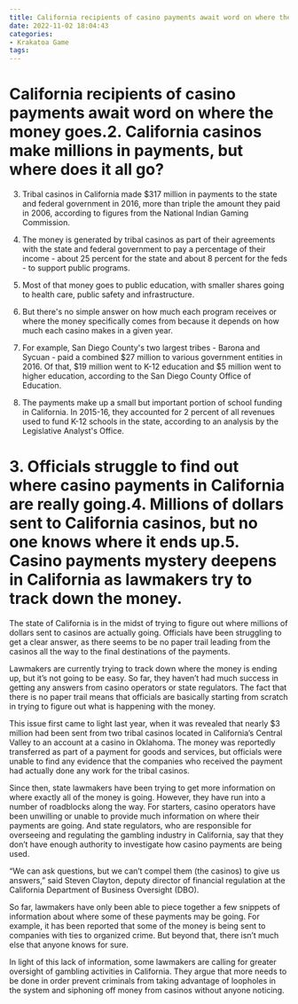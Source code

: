 ```yaml
---
title: California recipients of casino payments await word on where the money goes.2. California casinos make millions in payments, but where does it all go
date: 2022-11-02 18:04:43
categories:
- Krakatoa Game
tags:
---
```



#  California recipients of casino payments await word on where the money goes.2. California casinos make millions in payments, but where does it all go?

3. Tribal casinos in California made $317 million in payments to the state and federal government in 2016, more than triple the amount they paid in 2006, according to figures from the National Indian Gaming Commission.

4. The money is generated by tribal casinos as part of their agreements with the state and federal government to pay a percentage of their income - about 25 percent for the state and about 8 percent for the feds - to support public programs.

5. Most of that money goes to public education, with smaller shares going to health care, public safety and infrastructure.

6. But there's no simple answer on how much each program receives or where the money specifically comes from because it depends on how much each casino makes in a given year.

7. For example, San Diego County's two largest tribes - Barona and Sycuan - paid a combined $27 million to various government entities in 2016. Of that, $19 million went to K-12 education and $5 million went to higher education, according to the San Diego County Office of Education.

8. The payments make up a small but important portion of school funding in California. In 2015-16, they accounted for 2 percent of all revenues used to fund K-12 schools in the state, according to an analysis by the Legislative Analyst's Office.

# 3. Officials struggle to find out where casino payments in California are really going.4. Millions of dollars sent to California casinos, but no one knows where it ends up.5. Casino payments mystery deepens in California as lawmakers try to track down the money.

The state of California is in the midst of trying to figure out where millions of dollars sent to casinos are actually going. Officials have been struggling to get a clear answer, as there seems to be no paper trail leading from the casinos all the way to the final destinations of the payments.

Lawmakers are currently trying to track down where the money is ending up, but it’s not going to be easy. So far, they haven’t had much success in getting any answers from casino operators or state regulators. The fact that there is no paper trail means that officials are basically starting from scratch in trying to figure out what is happening with the money.

This issue first came to light last year, when it was revealed that nearly $3 million had been sent from two tribal casinos located in California’s Central Valley to an account at a casino in Oklahoma. The money was reportedly transferred as part of a payment for goods and services, but officials were unable to find any evidence that the companies who received the payment had actually done any work for the tribal casinos.

Since then, state lawmakers have been trying to get more information on where exactly all of the money is going. However, they have run into a number of roadblocks along the way. For starters, casino operators have been unwilling or unable to provide much information on where their payments are going. And state regulators, who are responsible for overseeing and regulating the gambling industry in California, say that they don’t have enough authority to investigate how casino payments are being used.

“We can ask questions, but we can’t compel them (the casinos) to give us answers,” said Steven Clayton, deputy director of financial regulation at the California Department of Business Oversight (DBO).

So far, lawmakers have only been able to piece together a few snippets of information about where some of these payments may be going. For example, it has been reported that some of the money is being sent to companies with ties to organized crime. But beyond that, there isn’t much else that anyone knows for sure.

In light of this lack of information, some lawmakers are calling for greater oversight of gambling activities in California. They argue that more needs to be done in order prevent criminals from taking advantage of loopholes in the system and siphoning off money from casinos without anyone noticing.